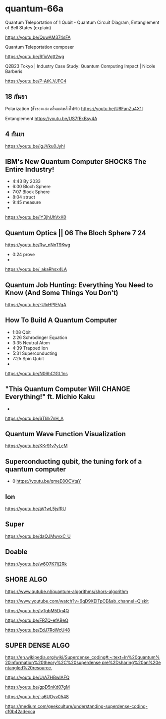 # quantum-66a

Quantum Teleportation of 1 Qubit - Quantum Circuit Diagram, Entanglement of Bell States (explain)

<https://youtu.be/QuwAM374sFA>

Quantum Teleportation composer

<https://youtu.be/6fixVgtt2wg>

Q2B23 Tokyo | Industry Case Study: Quantum Computing Impact | Nicole Barberis

<https://youtu.be/P-AtK_VJFC4>

## 18 กันยา
Polarization (ขั้วของแสง คลื่นแม่เหล็กไฟฟ้า)
<https://youtu.be/U8FanZu4X1I>

Entanglement
<https://youtu.be/US7fEkBsy4A>

## 4 กันยา
<https://youtu.be/igJVku0JyhI>

## IBM's New Quantum Computer SHOCKS The Entire Industry!
- 4:43 By 2033
- 6:00 Bloch Sphere
- 7:07 Block Sphere
- 8:04 struct
- 9:45 measure
- 
<https://youtu.be/lY3jhUhVxK0>

## Quantum Optics || 06 The Bloch Sphere 7 24
<https://youtu.be/Rw_nNnT9Kwg>
- 0:24 prove
- 
<https://youtu.be/_akaRhsx4LA>

## Quantum Job Hunting: Everything You Need to Know (And Some Things You Don't)
<https://youtu.be/-UlxHPIEVqA>


## How To Build A Quantum Computer
- 1:08 Qbit
- 2:26 Schrodinger Equation
- 3:35 Neutral Atom
- 4:39 Trapped Ion
- 5:31 Superconducting
- 7:25 Spin Qubit
- 
<https://youtu.be/N06hC1GL1ns>


## "This Quantum Computer Will CHANGE Everything!" ft. Michio Kaku
- 
<https://youtu.be/6TIilk7nH_A>

## Quantum Wave Function Visualization

<https://youtu.be/KKr91v7yLcM>

## Superconducting qubit, the tuning fork of a quantum computer
- 0
<https://youtu.be/qmeE8OCVtaY>

## Ion
<https://youtu.be/aV1wL5jsfRU>

## Super
<https://youtu.be/daQJMwvxC_U>

## Doable
<https://youtu.be/w6O7K7Ij2Rk>

## SHORE ALGO

<https://www.qutube.nl/quantum-algorithms/shors-algorithm>

<https://www.youtube.com/watch?v=6qD9XElTpCE&ab_channel=Qiskit>

<https://youtu.be/lvTqbM5Dq4Q>

<https://youtu.be/FRZQ-efABeQ>

<https://youtu.be/EdJ7RoWcU48>

## SUPER DENSE ALGO

<https://en.wikipedia.org/wiki/Superdense_coding#:~:text=In%20quantum%20information%20theory%2C%20superdense,pre%2Dsharing%20an%20entangled%20resource.>

<https://youtu.be/UrAZHBwIAFQ>

<https://youtu.be/gpD5nKd07gM>

<https://youtu.be/-a6UOyv0548>

<https://medium.com/geekculture/understanding-superdense-coding-c10b42adecca>

